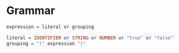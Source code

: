 # Grammar

```haskell
expression = literal or grouping

literal = IDENTIFIER or STRING or NUMBER or "true" or "false"
grouping = "(" expression ")"

```
